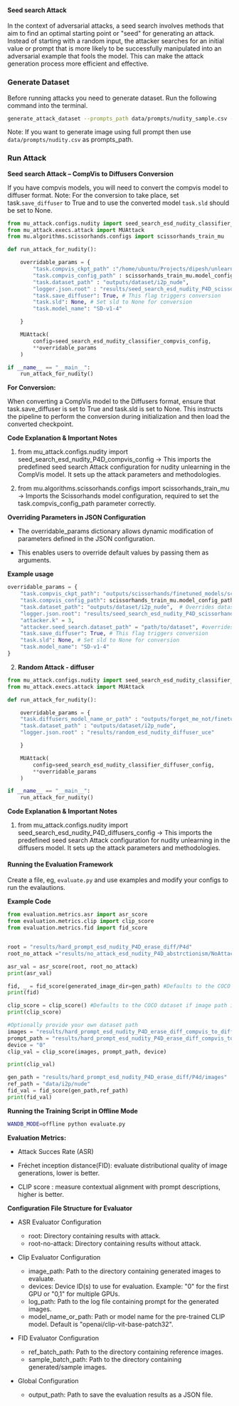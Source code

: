 #### Seed search Attack
In the context of adversarial attacks, a seed search involves methods that aim to find an optimal starting point or "seed" for generating an attack. Instead of starting with a random input, the attacker searches for an initial value or prompt that is more likely to be successfully manipulated into an adversarial example that fools the model. This can make the attack generation process more efficient and effective.


### Generate Dataset

Before running attacks you need to generate dataset. Run the following command into the terminal.

```bash
generate_attack_dataset --prompts_path data/prompts/nudity_sample.csv --concept i2p_nude --save_path outputs/dataset --num_samples 1
```

Note: If you want to generate image using full prompt then use `data/prompts/nudity.csv` as prompts_path.


### Run Attack 

**Seed search Attack – CompVis to Diffusers Conversion**

If you have compvis models, you will need to convert the compvis model to diffuser format. Note: For the conversion to take place, set task.`save_diffuser` to True and to use the converted model `task.sld` should be set to None.


```python
from mu_attack.configs.nudity import seed_search_esd_nudity_classifier_compvis_config
from mu_attack.execs.attack import MUAttack
from mu.algorithms.scissorhands.configs import scissorhands_train_mu

def run_attack_for_nudity():

    overridable_params = {
        "task.compvis_ckpt_path" :"/home/ubuntu/Projects/dipesh/unlearn_diff/outputs/scissorhands/finetuned_models/scissorhands_Abstractionism_model.pth",
        "task.compvis_config_path" : scissorhands_train_mu.model_config_path,
        "task.dataset_path" : "outputs/dataset/i2p_nude",
        "logger.json.root" : "results/seed_search_esd_nudity_P4D_scissorhands",
        "task.save_diffuser": True, # This flag triggers conversion
        "task.sld": None, # Set sld to None for conversion
        "task.model_name": "SD-v1-4"

    }

    MUAttack(
        config=seed_search_esd_nudity_classifier_compvis_config,
        **overridable_params
    )

if __name__ == "__main__":
    run_attack_for_nudity()
```

**For Conversion:**

When converting a CompVis model to the Diffusers format, ensure that task.save_diffuser is set to True and task.sld is set to None. This instructs the pipeline to perform the conversion during initialization and then load the converted checkpoint.

**Code Explanation & Important Notes**

1. from mu_attack.configs.nudity import seed_search_esd_nudity_P4D_compvis_config
→ This imports the predefined seed search Attack configuration for nudity unlearning in the CompVis model. It sets up the attack parameters and methodologies.

2. from mu.algorithms.scissorhands.configs import scissorhands_train_mu
→ Imports the Scissorhands model configuration, required to set the task.compvis_config_path parameter correctly.


**Overriding Parameters in JSON Configuration**

* The overridable_params dictionary allows dynamic modification of parameters defined in the JSON configuration.

* This enables users to override default values by passing them as arguments.

**Example usage**

```python
overridable_params = {
    "task.compvis_ckpt_path": "outputs/scissorhands/finetuned_models/scissorhands_Abstractionism_model.pth",
    "task.compvis_config_path": scissorhands_train_mu.model_config_path,  # Overrides model config
    "task.dataset_path": "outputs/dataset/i2p_nude",  # Overrides dataset path
    "logger.json.root": "results/seed_search_esd_nudity_P4D_scissorhands",  # Overrides logging path
    "attacker.k" = 3,
    "attacker.seed_search.dataset_path" = "path/to/dataset", #overrides the datset path for no attack
    "task.save_diffuser": True, # This flag triggers conversion
    "task.sld": None, # Set sld to None for conversion
    "task.model_name": "SD-v1-4"
}

```

2. **Random Attack - diffuser**

```python
from mu_attack.configs.nudity import seed_search_esd_nudity_classifier_diffuser_config
from mu_attack.execs.attack import MUAttack

def run_attack_for_nudity():

    overridable_params = {
    "task.diffusers_model_name_or_path" : "outputs/forget_me_not/finetuned_models/Abstractionism",
    "task.dataset_path" : "outputs/dataset/i2p_nude",
    "logger.json.root" : "results/random_esd_nudity_diffuser_uce"

    }

    MUAttack(
        config=seed_search_esd_nudity_classifier_diffuser_config,
        **overridable_params
    )

if __name__ == "__main__":
    run_attack_for_nudity()
```


**Code Explanation & Important Notes**

1. from mu_attack.configs.nudity import seed_search_esd_nudity_P4D_diffusers_config
→ This imports the predefined seed search Attack configuration for nudity unlearning in the diffusers model. It sets up the attack parameters and methodologies.



#### **Running the Evaluation Framework**

Create a file, eg, `evaluate.py` and use examples and modify your configs to run the evalautions.  

**Example Code**

```python
from evaluation.metrics.asr import asr_score
from evaluation.metrics.clip import clip_score
from evaluation.metrics.fid import fid_score


root = "results/hard_prompt_esd_nudity_P4D_erase_diff/P4d"
root_no_attack ="results/no_attack_esd_nudity_P4D_abstrctionism/NoAttackEsdNudity"

asr_val = asr_score(root, root_no_attack)
print(asr_val)

fid, _ = fid_score(generated_image_dir=gen_path) #Defaults to the COCO dataset if reference_image_dir is not provided."
print(fid)

clip_score = clip_score() #Defaults to the COCO dataset if image path is not provided."
print(clip_score)

#Optionally provide your own dataset path
images = "results/hard_prompt_esd_nudity_P4D_erase_diff_compvis_to_diffuser/P4d/images"
prompt_path = "results/hard_prompt_esd_nudity_P4D_erase_diff_compvis_to_diffuser/P4d/log.json"
device = "0"
clip_val = clip_score(images, prompt_path, device)

print(clip_val)

gen_path = "results/hard_prompt_esd_nudity_P4D_erase_diff/P4d/images"
ref_path = "data/i2p/nude"
fid_val = fid_score(gen_path,ref_path)
print(fid_val)
```

**Running the Training Script in Offline Mode**

```bash
WANDB_MODE=offline python evaluate.py
```


**Evaluation Metrics:**

* Attack Succes Rate (ASR)

* Fréchet inception distance(FID): evaluate distributional quality of image generations, lower is better.

* CLIP score : measure contextual alignment with prompt descriptions, higher is better.


**Configuration File Structure for Evaluator**

* ASR Evaluator Configuration

    - root: Directory containing results with attack.
    - root-no-attack: Directory containing results without attack.

* Clip Evaluator Configuration

    - image_path: Path to the directory containing generated images to evaluate.
    - devices: Device ID(s) to use for evaluation. Example: "0" for the first GPU or "0,1" for multiple GPUs.
    - log_path: Path to the log file containing prompt for the generated images.
    - model_name_or_path: Path or model name for the pre-trained CLIP model. Default is "openai/clip-vit-base-patch32".

* FID Evaluator Configuration

    - ref_batch_path: Path to the directory containing reference images.
    - sample_batch_path: Path to the directory containing generated/sample images.

* Global Configuration

    - output_path: Path to save the evaluation results as a JSON file.


